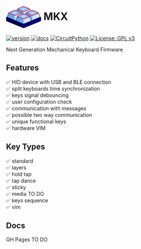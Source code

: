 # <img src="docs/mkx.svg" alt="icon" height="60" style="display:inline-block; vertical-align: middle;">  MKX    

[![version](https://img.shields.io/badge/version-1.0.0-blue)](#)
[![docs](https://img.shields.io/badge/docs-online-blue)](https://your-docs-url)
[![CircuitPython](https://img.shields.io/badge/CircuitPython-Learn%20More-purple)](https://circuitpython.org/)
[![License: GPL v3](https://img.shields.io/badge/License-GPLv3-blue.svg)](https://www.gnu.org/licenses/gpl-3.0)


Next Generation Mechanical Keyboard Firmware

## Features

:white_check_mark: HID device with USB and BLE connection  
:white_check_mark: split keyboards time synchronization  
:white_check_mark: keys signal debouncing  
:white_check_mark: user configuration check  
:white_check_mark: communication with messages  
:white_check_mark: possible two way communication  
:white_check_mark: unique functional keys  
:white_check_mark: hardware VIM  

## Key Types
:white_check_mark: standard  
:white_check_mark: layers  
:white_check_mark: hold tap  
:white_check_mark: tap dance  
:white_check_mark: sticky  
:white_check_mark: media TO DO  
:white_check_mark: keys sequence  
:white_check_mark: vim  

## Docs

GH Pages TO DO








